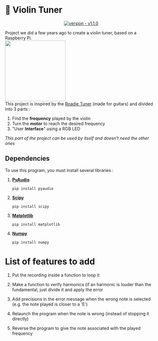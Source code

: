 # 🎻 Violin Tuner

<div align = "center">
    
[![version - v1.1.0](https://img.shields.io/badge/version-v1.1.0-4ec1ff)](https://github.com/thomassamoth/violin-tuner/releases/tag/1.1.0)    
</div>

Project we did a few years ago to create a violin tuner, based on a Raspberry Pi.  
<img src="https://upload.wikimedia.org/wikipedia/commons/thumb/b/b8/Raspberry_Pi_3_B%2B_%2839906370335%29.png/1280px-Raspberry_Pi_3_B%2B_%2839906370335%29.png" height="200">  
This project is inspired by the [Roadie Tuner](https://www.roadiemusic.com/) (made for guitars) and divided into 3 parts : 
1. Find the **frequency** played by the violin
2. Turn the **motor** to reach the desired frequency
3. "User **Interface**" using a RGB LED

*This part of the project can be used by itself and doesn't need the other ones*

## Dependencies

To use this program, you must install several libraries :
1. [**PyAudio**](https://pypi.org/project/PyAudio/)  

    ```pip install pyaudio``` 

2. [**Scipy**](https://scipy.org/) 
 
    ```pip install scipy```

3. [**Matplotlib**](https://matplotlib.org/)

    ```pip install matplotlib```
4. [**Numpy**](http://numpy.org)  

    ```pip install numpy```

# List of features to add

1. Put the recording inside a function to loop it
2. Make a function to verify harmonics (if an harmonic is louder than the fundamental, just divide it and apply the error
3. Add precisions in the error message when the wrong note is selected (e.g. the note played is closer to a 'E')
4. Relaunch the program when the note is wrong (instead of stopping it directly)  

5. Reverse the program to give the note associated with the played frequency
